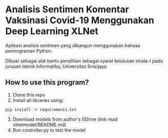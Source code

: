 # Analisis Sentimen Komentar Vaksinasi Covid-19 Menggunakan Deep Learning XLNet

Aplikasi analisis sentimen yang dibangun menggunakan bahasa pemrograman Python.

Dibuat sebagai alat bantu penelitian sebagai syarat kelulusan strata-I pada jurusan teknik Informatika, Universitas Sriwijaya.

## How to use this program?
1. Clone this repo
2. Install all libraries using:
```
pip install -r requirements.txt
```
3. Download models from author's GDrive (link read xlnetmodel/README.md)
4. Run controller.py to test the model